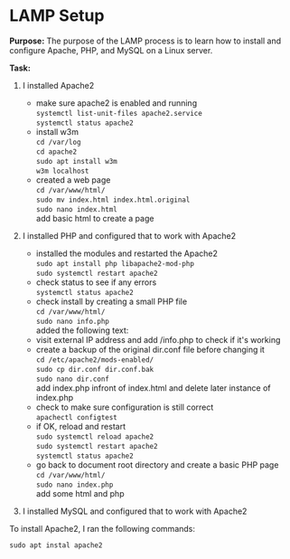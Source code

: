 # LAMP Setup

**Purpose:** The purpose of the LAMP process is to learn how to install
and configure Apache, PHP, and MySQL on a Linux server.

**Task:**

1. I installed Apache2
	- make sure apache2 is enabled and running  
	`systemctl list-unit-files apache2.service`  
	`systemctl status apache2`
	- install w3m  
	`cd /var/log`  
	`cd apache2`  
	`sudo apt install w3m`  
	`w3m localhost`  
	- created a web page  
	`cd /var/www/html/`  
	`sudo mv index.html index.html.original`  
	`sudo nano index.html`  
	add basic html to create a page 

2. I installed PHP and configured that to work with Apache2  
	- installed the modules and restarted the Apache2  
	`sudo apt install php libapache2-mod-php`  
	`sudo systemctl restart apache2`  
	- check status to see if any errors  
	`systemctl status apache2`  
	- check install by creating a small PHP file  
	`cd /var/www/html/`  
	`sudo nano info.php`  
	added the following text:  
	<?php  
	phpinfo();  
	?>  
	- visit external IP address and add /info.php to check if it's working  
	- create a backup of the original dir.conf file before changing it  
	`cd /etc/apache2/mods-enabled/`  
	`sudo cp dir.conf dir.conf.bak`  
	`sudo nano dir.conf`  
	add index.php infront of index.html and delete later instance of index.php  
	- check to make sure configuration is still correct  
	`apachectl configtest`  
	- if OK, reload and restart  
	`sudo systemctl reload apache2`  
	`sudo systemctl restart apache2`  
	`systemctl status apache2`  
	- go back to document root directory and create a basic PHP page  
	`cd /var/www/html/`  
	`sudo nano index.php`  
	add some html and php  

3. I installed MySQL and configured that to work with Apache2

To install Apache2, I ran the following commands:

```
sudo apt instal apache2
```
